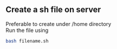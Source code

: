 

## Create a sh file on server
Preferable to create under /home directory  
Run the file using
```bash
bash filename.sh
```

